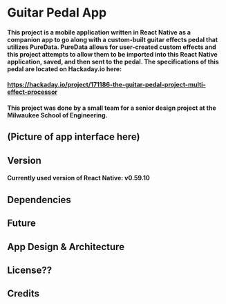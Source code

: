 # Guitar Pedal App
#### This project is a mobile application written in React Native as a companion app to go along with a custom-built guitar effects pedal that utilizes PureData. PureData allows for user-created custom effects and this project attempts to allow them to be imported into this React Native application, saved, and then sent to the pedal. The specifications of this pedal are located on Hackaday.io here: 
#### https://hackaday.io/project/171186-the-guitar-pedal-project-multi-effect-processor
#### This project was done by a small team for a senior design project at the Milwaukee School of Engineering.

## (Picture of app interface here)

## Version
#### Currently used version of React Native: v0.59.10

## Dependencies

## Future

## App Design & Architecture

## License??

## Credits
